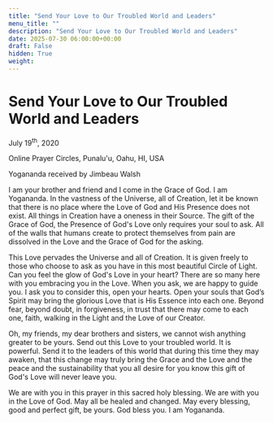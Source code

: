 ```yaml
---
title: "Send Your Love to Our Troubled World and Leaders"
menu_title: ""
description: "Send Your Love to Our Troubled World and Leaders"
date: 2025-07-30 06:00:00+00:00
draft: False
hidden: True
weight:
---
```

# Send Your Love to Our Troubled World and Leaders

July 19<sup>th</sup>, 2020

Online Prayer Circles, Punalu'u, Oahu, HI, USA

Yogananda received by Jimbeau Walsh

I am your brother and friend and I come in the Grace of God. I am Yogananda. In the vastness of the Universe, all of Creation, let it be known that there is no place where the Love of God and His Presence does not exist. All things in Creation have a oneness in their Source. The gift of the Grace of God, the Presence of God's Love only requires your soul to ask. All of the walls that humans create to protect themselves from pain are dissolved in the Love and the Grace of God for the asking.

This Love pervades the Universe and all of Creation. It is given freely to those who choose to ask as you have in this most beautiful Circle of Light. Can you feel the glow of God's Love in your heart? There are so many here with you embracing you in the Love. When you ask, we are happy to guide you. I ask you to consider this, open your hearts. Open your souls that God’s Spirit may bring the glorious Love that is His Essence into each one. Beyond fear, beyond doubt, in forgiveness, in trust that there may come to each one, faith, walking in the Light and the Love of our Creator.

Oh, my friends, my dear brothers and sisters, we cannot wish anything greater to be yours. Send out this Love to your troubled world. It is powerful. Send it to the leaders of this world that during this time they may awaken, that this change may truly bring the Grace and the Love and the peace and the sustainability that you all desire for you know this gift of God's Love will never leave you.

We are with you in this prayer in this sacred holy blessing. We are with you in the Love of God. May all be healed and changed. May every blessing, good and perfect gift, be yours. God bless you. I am Yogananda.
